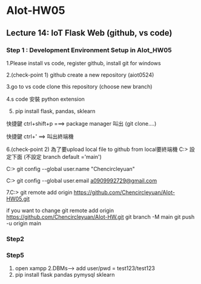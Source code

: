# AIot-HW05

## Lecture 14: IoT Flask Web (github, vs code)

### Step 1 : Development Environment Setup in AIot_HW05

1.Please install vs code, register github, install git for windows

2.(check-point 1) github create a new repository (aiot0524)

3.go to vs code clone this repository (choose new branch)

4.s code 安裝 python extension

5. pip install flask, pandas, sklearn

  快捷鍵 ctrl+shift+p ===> package manager 叫出 (git clone....)

  快捷鍵 ctrl+' ==> 叫出終端機

6.(check-point 2) 為了要upload local file to github from local要終端機 C:> 設定下面 (不設定 branch default ='main')

  C:> git config --global user.name "Chencircleyuan"

  C:> git config --global user.email a0909992729@gmail.com

7.C:> git remote add origin https://github.com/Chencircleyuan/AIot-HW05.git

if you want to change
git remote add origin https://github.com/Chencircleyuan/AIot-HW.git
git branch -M main
git push -u origin main

### Step2


### Step5
1. open xampp
2.DBMs--> add user/pwd = test123/test123
3. pip install flask pandas pymysql sklearn